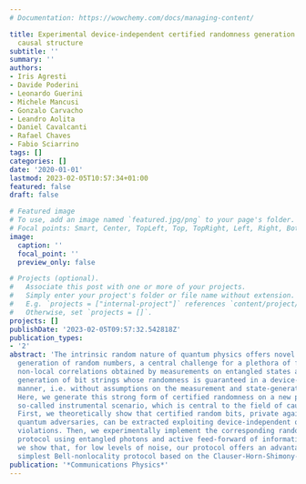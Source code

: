 ```yaml
---
# Documentation: https://wowchemy.com/docs/managing-content/

title: Experimental device-independent certified randomness generation with an instrumental
  causal structure
subtitle: ''
summary: ''
authors:
- Iris Agresti
- Davide Poderini
- Leonardo Guerini
- Michele Mancusi
- Gonzalo Carvacho
- Leandro Aolita
- Daniel Cavalcanti
- Rafael Chaves
- Fabio Sciarrino
tags: []
categories: []
date: '2020-01-01'
lastmod: 2023-02-05T10:57:34+01:00
featured: false
draft: false

# Featured image
# To use, add an image named `featured.jpg/png` to your page's folder.
# Focal points: Smart, Center, TopLeft, Top, TopRight, Left, Right, BottomLeft, Bottom, BottomRight.
image:
  caption: ''
  focal_point: ''
  preview_only: false

# Projects (optional).
#   Associate this post with one or more of your projects.
#   Simply enter your project's folder or file name without extension.
#   E.g. `projects = ["internal-project"]` references `content/project/deep-learning/index.md`.
#   Otherwise, set `projects = []`.
projects: []
publishDate: '2023-02-05T09:57:32.542818Z'
publication_types:
- '2'
abstract: 'The intrinsic random nature of quantum physics offers novel tools for the
  generation of random numbers, a central challenge for a plethora of fields. Bell
  non-local correlations obtained by measurements on entangled states allow for the
  generation of bit strings whose randomness is guaranteed in a device-independent
  manner, i.e. without assumptions on the measurement and state-generation devices.
  Here, we generate this strong form of certified randomness on a new platform: the
  so-called instrumental scenario, which is central to the field of causal inference.
  First, we theoretically show that certified random bits, private against general
  quantum adversaries, can be extracted exploiting device-independent quantum instrumental-inequality
  violations. Then, we experimentally implement the corresponding randomness-generation
  protocol using entangled photons and active feed-forward of information. Moreover,
  we show that, for low levels of noise, our protocol offers an advantage over the
  simplest Bell-nonlocality protocol based on the Clauser-Horn-Shimony-Holt inequality.'
publication: '*Communications Physics*'
---
```

